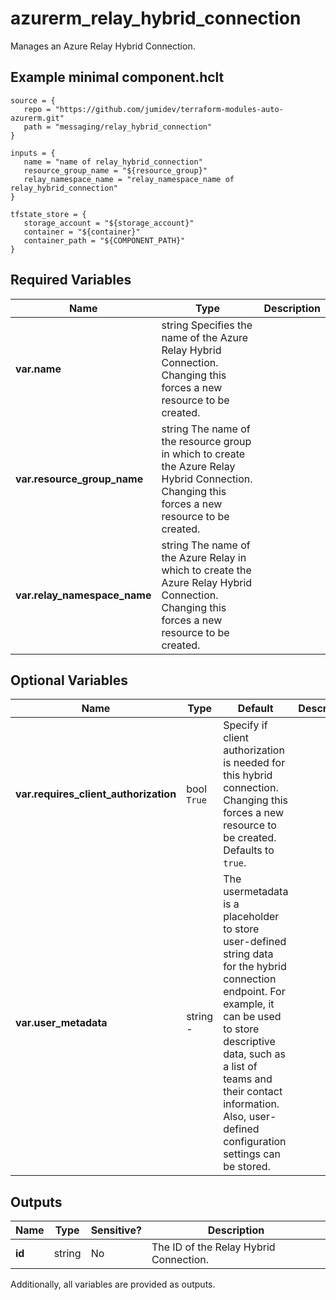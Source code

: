 # azurerm_relay_hybrid_connection

Manages an Azure Relay Hybrid Connection.

## Example minimal component.hclt

```hcl
source = {
   repo = "https://github.com/jumidev/terraform-modules-auto-azurerm.git" 
   path = "messaging/relay_hybrid_connection" 
}

inputs = {
   name = "name of relay_hybrid_connection" 
   resource_group_name = "${resource_group}" 
   relay_namespace_name = "relay_namespace_name of relay_hybrid_connection" 
}

tfstate_store = {
   storage_account = "${storage_account}" 
   container = "${container}" 
   container_path = "${COMPONENT_PATH}" 
}

```

## Required Variables

| Name | Type |  Description |
| ---- | --------- |  ----------- |
| **var.name** | string  Specifies the name of the Azure Relay Hybrid Connection. Changing this forces a new resource to be created. | 
| **var.resource_group_name** | string  The name of the resource group in which to create the Azure Relay Hybrid Connection. Changing this forces a new resource to be created. | 
| **var.relay_namespace_name** | string  The name of the Azure Relay in which to create the Azure Relay Hybrid Connection. Changing this forces a new resource to be created. | 

## Optional Variables

| Name | Type |  Default  |  Description |
| ---- | --------- |  ----------- | ----------- |
| **var.requires_client_authorization** | bool  `True`  |  Specify if client authorization is needed for this hybrid connection. Changing this forces a new resource to be created. Defaults to `true`. | 
| **var.user_metadata** | string  -  |  The usermetadata is a placeholder to store user-defined string data for the hybrid connection endpoint. For example, it can be used to store descriptive data, such as a list of teams and their contact information. Also, user-defined configuration settings can be stored. | 



## Outputs

| Name | Type | Sensitive? | Description |
| ---- | ---- | --------- | --------- |
| **id** | string | No  | The ID of the Relay Hybrid Connection. | 

Additionally, all variables are provided as outputs.
